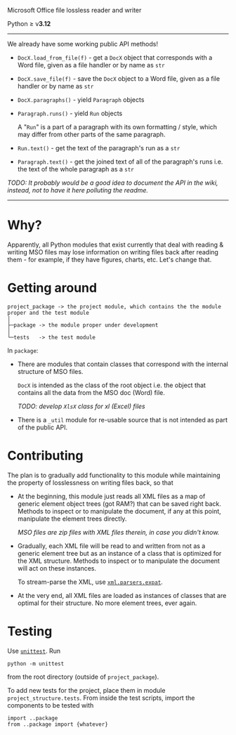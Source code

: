 Microsoft Office file lossless reader and writer

Python ≥ v<b>3.12</b>

___
We already have some working public API methods!
- <code>DocX.load_from_file(f)</code> - get a <code>DocX</code> object that corresponds with a Word file, given as a file handler or by name as <code>str</code>
- <code>DocX.save_file(f)</code> - save the <code>DocX</code> object to a Word file, given as a file handler or by name as <code>str</code>
- <code>DocX.paragraphs()</code> - yield <code>Paragraph</code> objects
- <code>Paragraph.runs()</code> - yield <code>Run</code> objects
  
  A "<code>Run</code>" is a part of a paragraph with its own formatting / style, which may differ from other parts of the same paragraph.
  
- <code>Run.text()</code> - get the text of the paragraph's run as a <code>str</code>
- <code>Paragraph.text()</code> - get the joined text of all of the paragraph's runs i.e. the text of the whole paragraph as a <code>str</code>

*TODO: It probably would be a good idea to document the API in the wiki, instead, not to have it here polluting the readme.*
___

# Why?

Apparently, all Python modules that exist currently that deal with reading & writing MSO files may lose information on writing files back after reading them - for example, if they have figures, charts, etc. Let's change that.

# Getting around

```
project_package -> the project module, which contains the the module proper and the test module
│
├─package -> the module proper under development
│
└─tests   -> the test module
```

In <code>package</code>:

<ul>

<li>
  
There are modules that contain classes that correspond with the internal structure of MSO files. 

<code>DocX</code> is intended as the class of the root object i.e. the object that contains all the data from the MSO doc (Word) file.

*TODO: develop <code>XlsX</code> class for xl (Excel) files*

</li><li>
  
There is a <code>_util</code> module for re-usable source that is not intended as part of the public API.

</li>

</ul>

# Contributing

The plan is to gradually add functionality to this module while maintaining the property of losslessness on writing files back, so that

<ul>

<li>
  
At the beginning, this module just reads all XML files as a map of generic element object trees (got RAM?) that can be saved right back. Methods to inspect or to manipulate the document, if any at this point, manipulate the element trees directly.

*MSO files are zip files with XML files therein, in case you didn't know.*

</li>

<li>
  
Gradually, each XML file will be read to and written from not as a generic element tree but as an instance of a class that is optimized for the XML structure. Methods to inspect or to manipulate the document will act on these instances.

To stream-parse the XML, use <code><a href="https://docs.python.org/3/library/pyexpat.html">xml.parsers.expat</code></a>.

</li>

<li>
  
At the very end, all XML files are loaded as instances of classes that are optimal for their structure. No more element trees, ever again.

</li>

</ul>

# Testing

Use <code><a href="https://docs.python.org/3/library/unittest.html">unittest</a></code>. Run

```
python -m unittest
```

from the root directory (outside of <code>project_package</code>). 

To add new tests for the project, place them in module <code>project_structure.tests</code>. From inside the test scripts, import the components to be tested with

```
import ..package
from ..package import {whatever}
```
